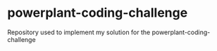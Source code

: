 # powerplant-coding-challenge
Repository used to implement my solution for the powerplant-coding-challenge
